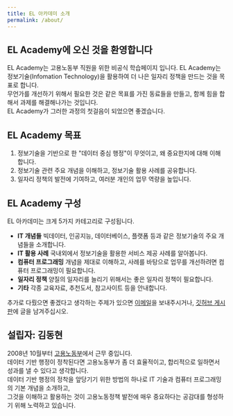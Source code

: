 ```yaml
---
title: EL 아카데미 소개
permalink: /about/
---
```


## **EL Academy에 오신 것을 환영합니다**

EL Academy는 고용노동부 직원을 위한 비공식 학습페이지 입니다.
EL Academy는 정보기술(Infomation Technology)을 활용하여 더 나은 일자리 정책을 만드는 것을 목표로 합니다.  
무언가를 개선하기 위해서 필요한 것은 같은 목표를 가진 동료들을 만들고, 함께 힘을 합해서 과제를 해결해나가는 것입니다.  
EL Academy가 그러한 과정의 첫걸음이 되었으면 좋겠습니다.  

## **EL Academy 목표**

1. 정보기술을 기반으로 한 "데이터 중심 행정"이 무엇이고, 왜 중요한지에 대해 이해합니다.  
2. 정보기술 관련 주요 개념을 이해하고, 정보기술 활용 사례를 공유합니다.  
3. 일자리 정책의 발전에 기여하고, 여러분 개인의 업무 역량을 높입니다.  

## **EL Academy 구성**

EL 아카데미는 크게 5가지 카테고리로 구성됩니다.  

 - **IT 개념들** 빅데이터, 인공지능, 데이터베이스, 플랫폼 등과 같은 정보기술의 주요 개념들을 소개합니다.  
 - **IT 활용 사례** 국내외에서 정보기술을 활용한 서비스 제공 사례를 알아봅니다.  
 - **컴퓨터 프로그래밍** 개념을 제대로 이해하고, 사례를 바탕으로 업무를 개선하려면 컴퓨터 프로그래밍이 필요합니다.  
 - **일자리 정책** 양질의 일자리를 늘리기 위해서는 좋은 일자리 정책이 필요합니다.  
 - **기타** 각종 교육자료, 추천도서, 참고사이트 등을 안내합니다.  
 
추가로 다뤘으면 좋겠다고 생각하는 주제가 있으면 [이메일](mailto:labor.barkle@gmail.com)을 보내주시거나, [깃허브 게시판](https://github.com/barkle2/barkle2.github.io/issues)에 글을 남겨주십시오.

## **설립자: 김동현**

2008년 10월부터 [고용노동부](https://moel.go.kr/)에서 근무 중입니다.   
데이터 기반 행정이 정착된다면 고용노동부가 좀 더 효율적이고, 합리적으로 일하면서 성과를 낼 수 있다고 생각합니다.   
데이터 기반 행정의 정착을 앞당기기 위한 방법의 하나로 IT 기술과 컴퓨터 프로그래밍의 기본 개념을 소개하고,   
그것을 이해하고 활용하는 것이 고용노동정책 발전에 매우 중요하다는 공감대를 형성하기 위해 노력하고 있습니다.
